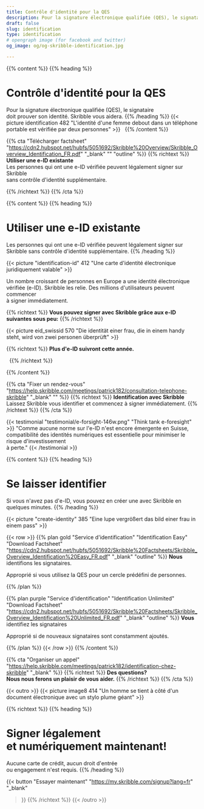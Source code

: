 ```yaml
---
title: Contrôle d'identité pour la QES
description: Pour la signature électronique qualifiée (QES), le signataire doit prouver son identité. Skribble vous aidera.
draft: false
slug: identification
type: identification
# opengraph image (for facebook and twitter)
og_image: og/og-skribble-identification.jpg

---
```


{{% content %}}
{{% heading %}}
# Contrôle d'identité pour la QES
Pour la signature électronique qualifiée (QES), le signataire <br class="hide-for-mobile">doit prouver son identité. Skribble vous aidera.
{{% /heading %}}
{{< picture identification 482 "L'identité d'une femme debout dans un téléphone portable est vérifiée par deux personnes" >}}
&nbsp;
{{% /content %}}

{{% cta
  "Télécharger factsheet"
  "https://cdn2.hubspot.net/hubfs/5051692/Skribble%20Overview/Skribble_Overview_Identification_FR.pdf"
  "_blank"
  ""
  "outline"
%}}
{{% richtext %}}
**Utiliser une e-ID existante**<br>
Les personnes qui ont une e-ID vérifiée peuvent légalement signer sur Skribble <br class="hide-for-mobile">sans contrôle d'identité supplémentaire.

{{% /richtext %}}
{{% /cta %}}

[//]: # (--------------------------------------------------------------------------------------------------------------)

{{% content %}}
{{% heading %}}
# Utiliser une e-ID existante
Les personnes qui ont une e-ID vérifiée peuvent légalement signer sur Skribble sans contrôle d'identité supplémentaire.
{{% /heading %}}

{{< picture "identification-id" 412 "Une carte d'identité électronique juridiquement valable" >}}

Un nombre croissant de personnes en Europe a une identité électronique <br class="hide-for-mobile">vérifiée (e-ID). Skribble les relie. Des millions d'utilisateurs peuvent commencer <br class="hide-for-mobile">à signer immédiatement.

{{% richtext %}}
**Vous pouvez signer avec Skribble grâce aux e-ID suivantes sous peu:**
{{% /richtext %}}

{{< picture eid_swissid 570 "Die identität einer frau, die in einem handy steht, wird von zwei personen überprüft" >}}

{{% richtext %}}
**Plus d'e-ID suivront cette année.**

&nbsp;
{{% /richtext %}}

{{% /content %}}



{{% cta
  "Fixer un rendez-vous"
  "https://help.skribble.com/meetings/patrick182/consultation-telephone-skribble"
  "_blank"
  ""
%}}
{{% richtext %}}
**Identification avec Skribble**<br>
Laissez Skribble vous identifier et commencez à signer immédiatement.
{{% /richtext %}}
{{% /cta %}}

[//]: # (--------------------------------------------------------------------------------------------------------------)

{{< testimonial "testimonial/e-forsight-146w.png" "Think tank e-foresight" >}}
"Comme aucune norme sur l'e-ID n'est encore émergente en Suisse, compatibilité des identités numériques est essentielle pour minimiser le risque d'investissement <br class="hide-for-mobile">à perte." {{< /testimonial >}}

[//]: # (--------------------------------------------------------------------------------------------------------------)

{{% content %}}
{{% heading %}}
# Se laisser identifier
Si vous n'avez pas d'e-ID, vous pouvez en créer une avec Skribble en quelques minutes.
{{% /heading %}}

{{< picture "create-identity" 385 "Eine lupe vergrößert das bild einer frau in einem pass" >}}

{{< row >}}
{{% plan
  gold
  "Service d'identification"
  "Identification Easy"
  "Download Factsheet"
  "https://cdn2.hubspot.net/hubfs/5051692/Skribble%20Factsheets/Skribble_Overview_Identification%20Easy_FR.pdf"
  "_blank"
  "outline"
%}}
**Nous** identifions les signataires.

Approprié si vous utilisez la QES pour un cercle prédéfini de personnes.

{{% /plan %}}

{{% plan
  purple
  "Service d'identification"
  "Identification Unlimited"
  "Download Factsheet"
  "https://cdn2.hubspot.net/hubfs/5051692/Skribble%20Factsheets/Skribble_Overview_Identification%20Unlimited_FR.pdf"
  "_blank"
  "outline"
%}}
**Vous** identifiez les signataires

Approprié si de nouveaux signataires sont constamment ajoutés.

{{% /plan %}}
{{< /row >}}
{{% /content %}}


{{% cta
  "Organiser un appel"
  "https://help.skribble.com/meetings/patrick182/identification-chez-skribble"
  "_blank"
%}}
{{% richtext %}}
**Des questions?<br>Nous nous ferons un plaisir de vous aider.**
{{% /richtext %}}
{{% /cta %}}

[//]: # (--------------------------------------------------------------------------------------------------------------)

{{< outro >}}
{{< picture image8 414 "Un homme se tient à côté d'un document électronique avec un stylo plume géant" >}}

{{% richtext %}}
{{% heading %}}
# Signer légalement <br class="hide-for-mobile">et numériquement maintenant!
Aucune carte de crédit, aucun droit d'entrée <br class="hide-for-mobile">ou engagement n'est requis.
{{% /heading %}}

{{< button
  "Essayer maintenant"
  "https://my.skribble.com/signup?lang=fr"
  "_blank"
>}}
{{% /richtext %}}
{{< /outro >}}